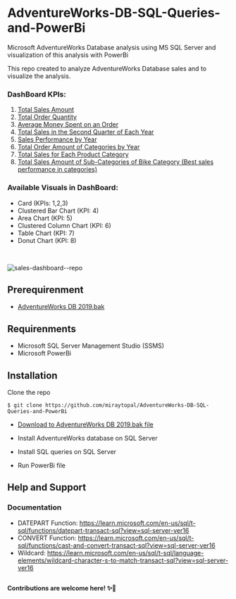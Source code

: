 # AdventureWorks-DB-SQL-Queries-and-PowerBi
Microsoft AdventureWorks Database analysis using MS SQL Server and visualization of this analysis with PowerBi

This repo created to analyze AdventureWorks Database sales and to visualize the analysis.

### DashBoard KPIs:
  1. [Total Sales Amount](https://github.com/miraytopal/AdventureWorks-DB-SQL-Queries-and-PowerBi/blob/main/sales-dashboard-SQL-scripts/total-sales.sql)
  2. [Total Order Quantity](https://github.com/miraytopal/AdventureWorks-DB-SQL-Queries-and-PowerBi/blob/main/sales-dashboard-SQL-scripts/total-order-quantity.sql)
  3. [Average Money Spent on an Order](https://github.com/miraytopal/AdventureWorks-DB-SQL-Queries-and-PowerBi/blob/main/sales-dashboard-SQL-scripts/avg-spent-money.sql)
  4. [Total Sales in the Second Quarter of Each Year](https://github.com/miraytopal/AdventureWorks-DB-SQL-Queries-and-PowerBi/blob/main/sales-dashboard-SQL-scripts/total-sales-second-quarter-year.sql) 
  5. [Sales Performance by Year](https://github.com/miraytopal/AdventureWorks-DB-SQL-Queries-and-PowerBi/blob/main/sales-dashboard-SQL-scripts/sales-by-year.sql)
  6. [Total Order Amount of Categories by Year](https://github.com/miraytopal/AdventureWorks-DB-SQL-Queries-and-PowerBi/blob/main/sales-dashboard-SQL-scripts/order-amount-categories-by-year.sql)
  7. [Total Sales for Each Product Category](https://github.com/miraytopal/AdventureWorks-DB-SQL-Queries-and-PowerBi/blob/main/sales-dashboard-SQL-scripts/total-sales-by-category.sql)
  8. [Total Sales Amount of Sub-Categories of Bike Category (Best sales performance in categories)](https://github.com/miraytopal/AdventureWorks-DB-SQL-Queries-and-PowerBi/blob/main/sales-dashboard-SQL-scripts/total-sales-sub-top-selling-category.sql)

### Available Visuals in DashBoard:
  - Card (KPIs: 1,2,3)
  - Clustered Bar Chart (KPI: 4)
  - Area Chart (KPI: 5)
  - Clustered Column Chart (KPI: 6)
  - Table Chart (KPI: 7)
  - Donut Chart (KPI: 8)
  <br/>
  
 ![sales-dashboard--repo](https://user-images.githubusercontent.com/75898277/200829683-6443bf64-c8fd-4706-a7a0-eb600df0927b.png)

## Prerequirenment

- [AdventureWorks DB 2019.bak](https://learn.microsoft.com/en-us/sql/samples/adventureworks-install-configure?view=sql-server-ver16&tabs=ssms)

## Requirenments

- Microsoft SQL Server Management Studio (SSMS)
- Microsoft PowerBi 

## Installation

Clone the repo

```$ git clone https://github.com/miraytopal/AdventureWorks-DB-SQL-Queries-and-PowerBi```
- [Download to AdventureWorks DB 2019.bak file](https://learn.microsoft.com/en-us/sql/samples/adventureworks-install-configure?view=sql-server-ver16&tabs=ssms)

- Install AdventureWorks database on SQL Server

- Install SQL queries on SQL Server

- Run PowerBi file

## Help and Support

### Documentation

  - DATEPART Function: https://learn.microsoft.com/en-us/sql/t-sql/functions/datepart-transact-sql?view=sql-server-ver16
  - CONVERT Function: https://learn.microsoft.com/en-us/sql/t-sql/functions/cast-and-convert-transact-sql?view=sql-server-ver16
  - Wildcard: https://learn.microsoft.com/en-us/sql/t-sql/language-elements/wildcard-character-s-to-match-transact-sql?view=sql-server-ver16
 
## 
#### Contributions are welcome here! ✨💪

